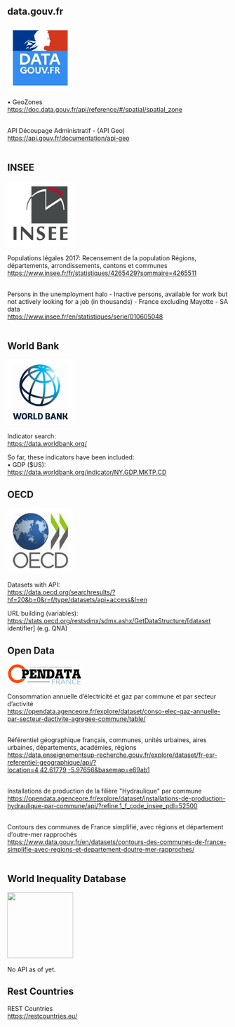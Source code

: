 ## data.gouv.fr
<img src="/img/data_fr.png" width="150" height="150">

• GeoZones <br>
https://doc.data.gouv.fr/api/reference/#/spatial/spatial_zone <br>
<br>

API Découpage Administratif - (API Geo) <br>
https://api.gouv.fr/documentation/api-geo <br>
<br>

## INSEE
<img src="/img/insee.png" width="150" height="150">

Populations légales 2017: Recensement de la population Régions, départements, arrondissements, cantons et communes <br>
https://www.insee.fr/fr/statistiques/4265429?sommaire=4265511 <br>
<br>

Persons in the unemployment halo - Inactive persons, available for work but not actively looking for a job (in thousands) - France excluding Mayotte - SA data <br>
https://www.insee.fr/en/statistiques/serie/010605048 <br>
<br>

## World Bank
<img src="/img/world_bank.png" width="150" height="150">

Indicator search:<br>
https://data.worldbank.org/<br>

So far, these indicators have been included: <br>
• GDP ($US):<br>
https://data.worldbank.org/indicator/NY.GDP.MKTP.CD<br>

## OECD
<img src="/img/oecd.png" width="150" height="150">

Datasets with API: <br>
https://data.oecd.org/searchresults/?hf=20&b=0&r=f/type/datasets/api+access&l=en <br>

URL building (variables): <br>
https://stats.oecd.org/restsdmx/sdmx.ashx/GetDataStructure/[dataset identifier] (e.g. QNA)<br>

## Open Data
<img src="/img/open_data.png" width="170" height="49">

Consommation annuelle d’électricité et gaz par commune et par secteur d’activité <br>
https://opendata.agenceore.fr/explore/dataset/conso-elec-gaz-annuelle-par-secteur-dactivite-agregee-commune/table/ <br>
<br>

Référentiel géographique français, communes, unités urbaines, aires urbaines, départements, académies, régions <br>
https://data.enseignementsup-recherche.gouv.fr/explore/dataset/fr-esr-referentiel-geographique/api/?location=4,42.61779,-5.97656&basemap=e69ab1 <br>
<br>

Installations de production de la filière "Hydraulique" par commune <br>
https://opendata.agenceore.fr/explore/dataset/installations-de-production-hydraulique-par-commune/api/?refine.1_f_code_insee_pdl=52500 <br>
<br>

Contours des communes de France simplifié, avec régions et département d'outre-mer rapprochés <br>
https://www.data.gouv.fr/en/datasets/contours-des-communes-de-france-simplifie-avec-regions-et-departement-doutre-mer-rapproches/ <br>
<br>

## World Inequality Database
<img src="/img/wid.png" width="150" height="150">

No API as of yet.

## Rest Countries

REST Countries<br>
https://restcountries.eu/ <br>
<br>
